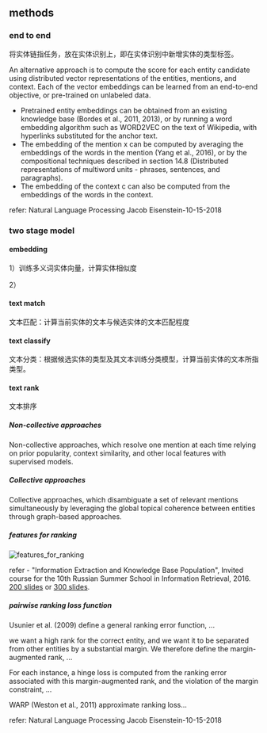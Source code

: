 



## methods

### end to end

将实体链指任务，放在实体识别上，即在实体识别中新增实体的类型标签。



An alternative approach is to compute the score for each entity candidate using distributed vector representations of the entities, mentions, and context. Each of the vector embeddings can be learned from an end-to-end objective, or pre-trained on unlabeled data.

+ Pretrained entity embeddings can be obtained from an existing knowledge base (Bordes et al., 2011, 2013), or by running a word embedding algorithm such as WORD2VEC on the text of Wikipedia, with hyperlinks substituted for the anchor text.
+ The embedding of the mention x can be computed by averaging the embeddings of the words in the mention (Yang et al., 2016), or by the compositional techniques described in section 14.8 (Distributed representations of multiword units - phrases, sentences, and paragraphs).
+ The embedding of the context c can also be computed from the embeddings of the words in the context.

refer: Natural Language Processing Jacob Eisenstein-10-15-2018



### two stage model

#### embedding

1）训练多义词实体向量，计算实体相似度

2）

#### text match

文本匹配：计算当前实体的文本与候选实体的文本匹配程度

#### text classify

文本分类：根据候选实体的类型及其文本训练分类模型，计算当前实体的文本所指类型。

#### text rank

文本排序

##### Non-collective approaches

Non-collective approaches, which resolve one mention at each time relying on prior popularity, context similarity, and other local features with supervised models.

##### Collective approaches

Collective approaches, which disambiguate a set of relevant mentions simultaneously by leveraging the global topical
coherence between entities through graph-based approaches.





##### features for ranking

![features_for_ranking](https://github.com/bifeng/daily_book_notes/raw/master/resource/features_for_ranking.png)

refer - "Information Extraction and Knowledge Base Population", Invited course for the 10th Russian Summer School in Information Retrieval, 2016. [200 slides](http://nlp.cs.rpi.edu/ie2016.pptx) or [300 slides](http://nlp.cs.rpi.edu/ie2016_long.pptx).



##### pairwise ranking loss function

Usunier et al. (2009) define a general ranking error function, ...

we want a high rank for the correct entity, and we want it to be separated from other entities by a substantial margin. We therefore define the margin-augmented rank, ...



For each instance, a hinge loss is computed from the ranking error associated with this margin-augmented rank, and the violation of the margin constraint, ...



WARP (Weston et al., 2011) approximate ranking loss...



refer: Natural Language Processing Jacob Eisenstein-10-15-2018






